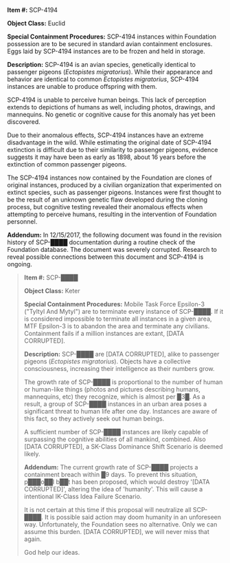   
**Item #:** SCP-4194

**Object Class:** Euclid

**Special Containment Procedures:** SCP-4194 instances within Foundation possession are to be secured in standard avian containment enclosures. Eggs laid by SCP-4194 instances are to be frozen and held in storage.

**Description:** SCP-4194 is an avian species, genetically identical to passenger pigeons (_Ectopistes migratorius_). While their appearance and behavior are identical to common _Ectopistes migratorius_, SCP-4194 instances are unable to produce offspring with them.

SCP-4194 is unable to perceive human beings. This lack of perception extends to depictions of humans as well, including photos, drawings, and mannequins. No genetic or cognitive cause for this anomaly has yet been discovered.

Due to their anomalous effects, SCP-4194 instances have an extreme disadvantage in the wild. While estimating the original date of SCP-4194 extinction is difficult due to their similarity to passenger pigeons, evidence suggests it may have been as early as 1898, about 16 years before the extinction of common passenger pigeons.

The SCP-4194 instances now contained by the Foundation are clones of original instances, produced by a civilian organization that experimented on extinct species, such as passenger pigeons. Instances were first thought to be the result of an unknown genetic flaw developed during the cloning process, but cognitive testing revealed their anomalous effects when attempting to perceive humans, resulting in the intervention of Foundation personnel.

**Addendum:** In 12/15/2017, the following document was found in the revision history of SCP-████ documentation during a routine check of the Foundation database. The document was severely corrupted. Research to reveal possible connections between this document and SCP-4194 is ongoing.

> **Item #:** SCP-████
> 
> **Object Class:** Keter
> 
> **Special Containment Procedures:** Mobile Task Force Epsilon-3 ("Tyltyl And Mytyl") are to terminate every instance of SCP-████. If it is considered impossible to terminate all instances in a given area, MTF Epsilon-3 is to abandon the area and terminate any civilians. Containment fails if a million instances are extant, \[DATA CORRUPTED\].
> 
> **Description:** SCP-████ are \[DATA CORRUPTED\], alike to passenger pigeons (_Ectopistes migratorius_). Objects have a collective consciousness, increasing their intelligence as their numbers grow.
> 
> The growth rate of SCP-████ is proportional to the number of human or human-like things (photos and pictures describing humans, mannequins, etc) they recognize, which is almost per █3█. As a result, a group of SCP-████ instances in an urban area poses a significant threat to human life after one day. Instances are aware of this fact, so they actively seek out human beings.
> 
> A sufficient number of SCP-████ instances are likely capable of surpassing the cognitive abilities of all mankind, combined. Also \[DATA CORRUPTED\], a SK-Class Dominance Shift Scenario is deemed likely.
> 
> **Addendum:** The current growth rate of SCP-████ projects a containment breach within █9 days. To prevent this situation, p███o██l b██t has been proposed, which would destroy '\[DATA CORRUPTED\]', altering the idea of 'humanity'. This will cause a intentional IK-Class Idea Failure Scenario.
> 
> It is not certain at this time if this proposal will neutralize all SCP-████. It is possible said action may doom humanity in an unforeseen way. Unfortunately, the Foundation sees no alternative. Only we can assume this burden. \[DATA CORRUPTED\], we will never miss that again.
> 
> God help our ideas.